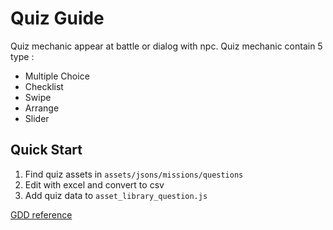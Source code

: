 # Quiz Guide

Quiz mechanic appear at battle or dialog with npc. Quiz mechanic contain 5 type :

* Multiple Choice
* Checklist
* Swipe
* Arrange
* Slider

## Quick Start

1. Find quiz assets in `assets/jsons/missions/questions`
2. Edit with excel and convert to  csv
3. Add quiz data to `asset_library_question.js`

[GDD reference]("https://www.notion.so/D-Shima-Design-Document-ebe055dc58664e09a8f85d58d1b1cdbf")
